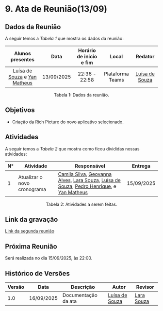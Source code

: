 # 9. Ata de Reunião(13/09)

## Dados da Reunião

A seguir temos a <i>Tabela 1</i> que mostra os dados da reunião:

|                                     Alunos presentes                                     |    Data    | Horário de inicio e fim |      Local       | Redator |
| :--------------------------------------------------------------------------------------: | :--------: | :---------------------: | :--------------: | :--------------: |
| [Luísa de Souza](https://github.com/luisa12ll) e [Yan Matheus](https://github.com/Yanmatheus0812) | 13/09/2025 | 22:36 - 22:58 | Plataforma Teams |  [Luísa de Souza](https://github.com/luisa12ll)|

<figcaption align="center">Tabela 1: Dados da reunião. </figcaption>

## Objetivos

- Criação da Rich Picture do novo aplicativo selecionado.

## Atividades

A seguir temos a <i>Tabela 2</i> que mostra como ficou divididas nossas atividades:

| N°| Atividade | Responsável | Entrega |
| ---- | ---- | ---- | ---- |
| 1 | Atualizar o novo cronograma |  [Camila Silva](https://github.com/CamilaSilvaC), [Geovanna Alves](https://github.com/GeovannaUmbelino), [Lara Souza](https://github.com/mel14-hub), [Luísa de Souza](https://github.com/luisa12ll), [Pedro Henrique](https://github.com/pedrohpsantos), e [Yan Matheus](https://github.com/Yanmatheus0812) | 15/09/2025 |

<figcaption align="center">Tabela 2: Atividades a serem feitas.</figcaption>

## Link da gravação

[Link da segunda reunião](https://www.youtube.com/watch?v=v6Cmgz2QPM0&list=PLLWUvFk-8eapL5FB6mMvY3y0y_tqLEXji&index=8)

## Próxima Reunião

Será realizada no dia 15/09/2025, às 22:00.

## Histórico de Versões

| Versão | Data       | Descrição               | Autor                                                     | Revisor                                                 |
|--------|------------|------------------------|-----------------------------------------------------------|--------------------------------------------------------|
| 1.0    | 16/09/2025 | Documentação da ata     | [Luísa de Souza](https://github.com/luisa12ll)    | [Lara Souza](https://github.com/mel14-hub)                  |
